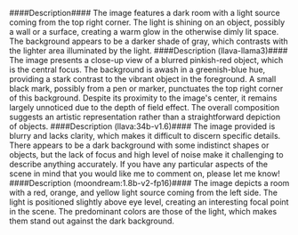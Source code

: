 ####Description####
The image features a dark room with a light source coming from the top right corner. The light is shining on an object, possibly a wall or a surface, creating a warm glow in the otherwise dimly lit space. The background appears to be a darker shade of gray, which contrasts with the lighter area illuminated by the light.
####Description (llava-llama3)####
The image presents a close-up view of a blurred pinkish-red object, which is the central focus. The background is awash in a greenish-blue hue, providing a stark contrast to the vibrant object in the foreground. A small black mark, possibly from a pen or marker, punctuates the top right corner of this background. Despite its proximity to the image's center, it remains largely unnoticed due to the depth of field effect. The overall composition suggests an artistic representation rather than a straightforward depiction of objects.
####Description (llava:34b-v1.6)####
The image provided is blurry and lacks clarity, which makes it difficult to discern specific details. There appears to be a dark background with some indistinct shapes or objects, but the lack of focus and high level of noise make it challenging to describe anything accurately. If you have any particular aspects of the scene in mind that you would like me to comment on, please let me know!
####Description (moondream:1.8b-v2-fp16)####
The image depicts a room with a red, orange, and yellow light source coming from the left side. The light is positioned slightly above eye level, creating an interesting focal point in the scene. The predominant colors are those of the light, which makes them stand out against the dark background.
